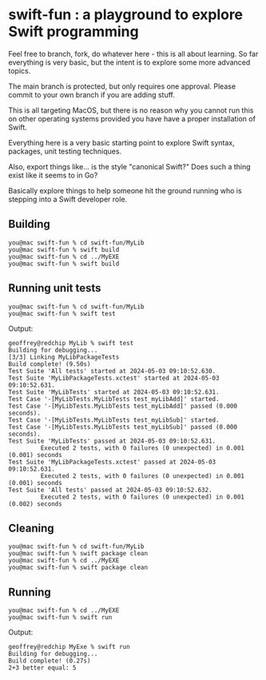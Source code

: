 # swift-fun : a playground to explore Swift programming

Feel free to branch, fork, do whatever here - this is all about learning.  So far everything is very basic, but the intent is to explore some more advanced topics.

The main branch is protected, but only requires one approval.  Please commit to your own branch if you are adding stuff.

This is all targeting MacOS, but there is no reason why you cannot run this on other operating systems provided you have have a proper installation of Swift.

Everything here is a very basic starting point to explore Swift syntax, packages, unit testing techniques.

Also, export things like... is the style "canonical Swift?"  Does such a thing exist like it seems to in Go?

Basically explore things to help someone hit the ground running who is stepping into a Swift developer role.

## Building
```
you@mac swift-fun % cd swift-fun/MyLib
you@mac swift-fun % swift build
you@mac swift-fun % cd ../MyEXE
you@mac swift-fun % swift build
```
## Running unit tests
```
you@mac swift-fun % cd swift-fun/MyLib
you@mac swift-fun % swift test
```
Output:
```
geoffrey@redchip MyLib % swift test
Building for debugging...
[3/3] Linking MyLibPackageTests
Build complete! (9.50s)
Test Suite 'All tests' started at 2024-05-03 09:10:52.630.
Test Suite 'MyLibPackageTests.xctest' started at 2024-05-03 09:10:52.631.
Test Suite 'MyLibTests' started at 2024-05-03 09:10:52.631.
Test Case '-[MyLibTests.MyLibTests test_myLibAdd]' started.
Test Case '-[MyLibTests.MyLibTests test_myLibAdd]' passed (0.000 seconds).
Test Case '-[MyLibTests.MyLibTests test_myLibSub]' started.
Test Case '-[MyLibTests.MyLibTests test_myLibSub]' passed (0.000 seconds).
Test Suite 'MyLibTests' passed at 2024-05-03 09:10:52.631.
         Executed 2 tests, with 0 failures (0 unexpected) in 0.001 (0.001) seconds
Test Suite 'MyLibPackageTests.xctest' passed at 2024-05-03 09:10:52.631.
         Executed 2 tests, with 0 failures (0 unexpected) in 0.001 (0.001) seconds
Test Suite 'All tests' passed at 2024-05-03 09:10:52.632.
         Executed 2 tests, with 0 failures (0 unexpected) in 0.001 (0.002) seconds
```
## Cleaning
```
you@mac swift-fun % cd swift-fun/MyLib
you@mac swift-fun % swift package clean
you@mac swift-fun % cd ../MyEXE
you@mac swift-fun % swift package clean
```
## Running
```
you@mac swift-fun % cd ../MyEXE
you@mac swift-fun % swift run
```
Output:
```
geoffrey@redchip MyExe % swift run
Building for debugging...
Build complete! (0.27s)
2+3 better equal: 5
````